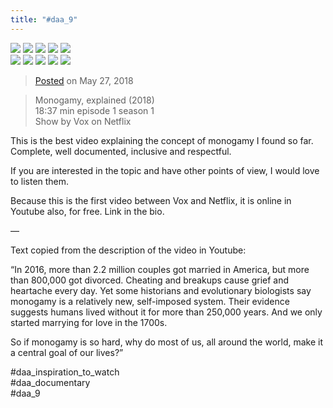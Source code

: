 ```yaml
---
title: "#daa_9"
---
```

<div class="gallery">
    <div class="gallery-row">
        <img src="../assets/201805272035-1.jpg">
        <img src="../assets/201805272035-2.jpg">
        <img src="../assets/201805272035-3.jpg">
        <img src="../assets/201805272035-4.jpg">
        <img src="../assets/201805272035-5.jpg">
    </div>
    <div class="gallery-row">
        <img src="../assets/201805272035-6.jpg">
        <img src="../assets/201805272035-7.jpg">
        <img src="../assets/201805272035-8.jpg">
        <img src="../assets/201805272035-9.jpg">
        <img src="../assets/201805272035-10.jpg">
    </div>
</div>

>[Posted](202106221357) on May 27, 2018

>Monogamy, explained (2018)  
>18:37 min episode 1 season 1  
>Show by Vox on Netflix  

This is the best video explaining the concept of monogamy I found so far. Complete, well documented, inclusive and respectful.

If you are interested in the topic and have other points of view, I would love to listen them.

Because this is the first video between Vox and Netflix, it is online in Youtube also, for free. Link in the bio.

—

Text copied from the description of the video in Youtube:

“In 2016, more than 2.2 million couples got married in America, but more than 800,000 got divorced. Cheating and breakups cause grief and heartache every day. Yet some historians and evolutionary biologists say monogamy is a relatively new, self-imposed system. Their evidence suggests humans lived without it for more than 250,000 years. And we only started marrying for love in the 1700s.

So if monogamy is so hard, why do most of us, all around the world, make it a central goal of our lives?”

#daa_inspiration_to_watch  
#daa_documentary  
#daa_9